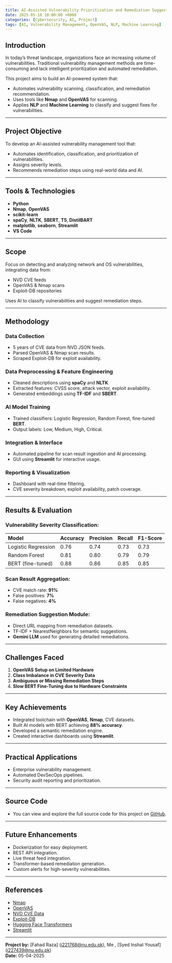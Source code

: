 ```yaml
---
title: AI-Assisted Vulnerability Prioritization and Remediation Suggestion Tool
date: 2025-05-18 10:00:00 +0000
categories: [Cybersecurity, AI, Project]
tags: [AI, Vulnerability Management, OpenVAS, NLP, Machine Learning]
---
```


##  Introduction

In today’s threat landscape, organizations face an increasing volume of vulnerabilities. Traditional vulnerability management methods are time-consuming and lack intelligent prioritization and automated remediation.

This project aims to build an AI-powered system that:
- Automates vulnerability scanning, classification, and remediation recommendation.
- Uses tools like **Nmap** and **OpenVAS** for scanning.
- Applies **NLP** and **Machine Learning** to classify and suggest fixes for vulnerabilities.

---

##  Project Objective

To develop an AI-assisted vulnerability management tool that:
- Automates identification, classification, and prioritization of vulnerabilities.
- Assigns severity levels.
- Recommends remediation steps using real-world data and AI.

---

##  Tools & Technologies

- **Python**
- **Nmap**, **OpenVAS**
- **scikit-learn**
- **spaCy**, **NLTK**, **SBERT**, **T5**, **DistilBART**
- **matplotlib**, **seaborn**, **Streamlit**
- **VS Code**

---

##  Scope

Focus on detecting and analyzing network and OS vulnerabilities, integrating data from:
- NVD CVE feeds
- OpenVAS & Nmap scans
- Exploit-DB repositories

Uses AI to classify vulnerabilities and suggest remediation steps.

---

##  Methodology

###  Data Collection
- 5 years of CVE data from NVD JSON feeds.
- Parsed OpenVAS & Nmap scan results.
- Scraped Exploit-DB for exploit availability.

###  Data Preprocessing & Feature Engineering
- Cleaned descriptions using **spaCy** and **NLTK**.
- Extracted features: CVSS score, attack vector, exploit availability.
- Generated embeddings using **TF-IDF** and **SBERT**.

### AI Model Training
- Trained classifiers: Logistic Regression, Random Forest, fine-tuned **BERT**.
- Output labels: Low, Medium, High, Critical.

### Integration & Interface
- Automated pipeline for scan result ingestion and AI processing.
- GUI using **Streamlit** for interactive usage.

###  Reporting & Visualization
- Dashboard with real-time filtering.
- CVE severity breakdown, exploit availability, patch coverage.

---

##  Results & Evaluation

### Vulnerability Severity Classification:
| Model             | Accuracy | Precision | Recall | F1-Score |
|:----------------- |:----------|:----------|:--------|:----------|
| Logistic Regression | 0.76     | 0.74     | 0.73   | 0.73     |
| Random Forest       | 0.81     | 0.80     | 0.79   | 0.79     |
| BERT (fine-tuned)   | 0.88     | 0.86     | 0.85   | 0.85     |

### Scan Result Aggregation:
- CVE match rate: **91%**
- False positives: **7%**
- False negatives: **4%**

### Remediation Suggestion Module:
- Direct URL mapping from remediation datasets.
- TF-IDF + NearestNeighbors for semantic suggestions.
- **Gemini LLM** used for generating detailed remediations.

---

## Challenges Faced

1. **OpenVAS Setup on Limited Hardware**
2. **Class Imbalance in CVE Severity Data**
3. **Ambiguous or Missing Remediation Steps**
4. **Slow BERT Fine-Tuning due to Hardware Constraints**

---

##  Key Achievements

- Integrated toolchain with **OpenVAS**, **Nmap**, CVE datasets.
- Built AI models with BERT achieving **88% accuracy**.
- Developed a semantic remediation engine.
- Created interactive dashboards using **Streamlit**.

---

##  Practical Applications

- Enterprise vulnerability management.
- Automated DevSecOps pipelines.
- Security audit reporting and prioritization.

---

## Source Code

- You can view and explore the full source code for this project on [GitHub](https://github.com/Shaybaa16/AI-Assisted-Vulnerability-Prioritization-and-Remediation.git).

---

## Future Enhancements

- Dockerization for easy deployment.
- REST API integration.
- Live threat feed integration.
- Transformer-based remediation generation.
- Custom alerts for high-severity vulnerabilities.

---

## References

- [Nmap](https://nmap.org)
- [OpenVAS](https://www.greenbone.net/en/)
- [NVD CVE Data](https://nvd.nist.gov/vuln/data-feeds)
- [Exploit-DB](https://www.exploit-db.com)
- [Hugging Face Transformers](https://huggingface.co/transformers/)
- [Streamlit](https://streamlit.io)

---

**Project by:** [Fahad Raza] (i221768@nu.edu.pk), Me , [Syed Inshal Yousaf] (i227439@nu.edu.pk)  
**Date:** 05-04-2025
